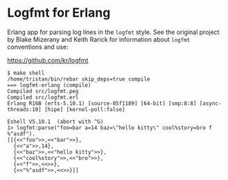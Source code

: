 Logfmt for Erlang
=============

Erlang app for parsing log lines in the `logfmt` style.  See the
original project by Blake Mizerany and Keith Rarick for information
about `logfmt` conventions and use:

  https://github.com/kr/logfmt

```
$ make shell
/home/tristan/bin/rebar skip_deps=true compile
==> logfmt-erlang (compile)
Compiled src/logfmt.peg
Compiled src/logfmt.erl
Erlang R16B (erts-5.10.1) [source-05f1189] [64-bit] [smp:8:8] [async-threads:10] [hipe] [kernel-poll:false]

Eshell V5.10.1  (abort with ^G)
1> logfmt:parse("foo=bar a=14 baz=\"hello kitty\" cool%story=bro f %^asdf").
[[{<<"foo">>,<<"bar">>},
  {<<"a">>,14},
  {<<"baz">>,<<"hello kitty">>},
  {<<"cool%story">>,<<"bro">>},
  {<<"f">>,<<>>},
  {<<"%^asdf">>,<<>>}]]
```
